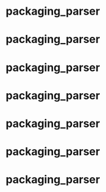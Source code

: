 # packaging_parser
# packaging_parser
# packaging_parser
# packaging_parser
# packaging_parser
# packaging_parser
# packaging_parser
